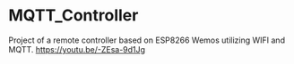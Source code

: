 # MQTT_Controller
Project of a remote controller based on ESP8266 Wemos utilizing WIFI and MQTT.
https://youtu.be/-ZEsa-9d1Jg
